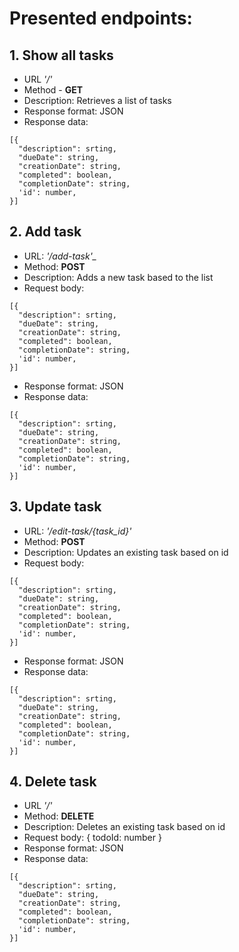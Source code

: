 # Presented endpoints:

## 1. Show all tasks
  - URL *'/'*
  - Method - **GET**
  - Description: Retrieves a list of tasks
  - Response format: JSON
  - Response data: 
  ``` 
  [{
    "description": srting,
    "dueDate": string,
    "creationDate": string,
    "completed": boolean,
    "completionDate": string,
    'id': number,
  }]
  ```
## 2. Add task
  - URL: *'/add-task'_*
  - Method: **POST**
  - Description: Adds a new task based to the list
  - Request body: 
  ``` 
  [{
    "description": srting,
    "dueDate": string,
    "creationDate": string,
    "completed": boolean,
    "completionDate": string,
    'id': number,
  }]
  ```
  - Response format: JSON
  - Response data: 
  ``` 
  [{
    "description": srting,
    "dueDate": string,
    "creationDate": string,
    "completed": boolean,
    "completionDate": string,
    'id': number,
  }]
  ```
## 3. Update task
  - URL: *'/edit-task/{task_id}'*
  - Method: **POST**
  - Description: Updates an existing task based on id
  - Request body: 
  ``` 
  [{
    "description": srting,
    "dueDate": string,
    "creationDate": string,
    "completed": boolean,
    "completionDate": string,
    'id': number,
  }]
  ```
  - Response format: JSON
  - Response data: 
  ``` 
  [{
    "description": srting,
    "dueDate": string,
    "creationDate": string,
    "completed": boolean,
    "completionDate": string,
    'id': number,
  }]
  ```
## 4. Delete task
  - URL *'/'*
  - Method: **DELETE**
  - Description: Deletes an existing task based on id
  - Request body: {
    todoId: number
  }
  - Response format: JSON
  - Response data: 
  ``` 
  [{
    "description": srting,
    "dueDate": string,
    "creationDate": string,
    "completed": boolean,
    "completionDate": string,
    'id': number,
  }]
  ```